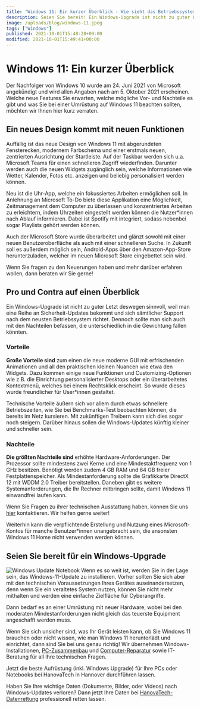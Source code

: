 ```yaml
---
title: "Windows 11: Ein kurzer Überblick - Wie sieht das Betriebssystem aus?"
description: Seien Sie bereit! Ein Windows-Upgrade ist nicht zu guter Letzt deswegen sinnvoll, weil man eine Reihe an Sicherheit-Updates bekommt...
image: /uploads/blog/windows-11.jpeg
tags: ["Windows"]
published: 2021-10-01T15:48:28+00:00
modified: 2021-10-01T15:49:41+00:00
---
```


# Windows 11: Ein kurzer Überblick

Der Nachfolger von Windows 10 wurde am 24. Juni 2021 von Microsoft angekündigt und wird allen Angaben nach am 5. Oktober 2021 erscheinen. Welche neue Features Sie erwarten, welche mögliche Vor- und Nachteile es gibt und was Sie bei einer Umrüstung auf Windows 11 beachten sollten, möchten wir Ihnen hier kurz verraten.

## Ein neues Design kommt mit neuen Funktionen
Auffällig ist das neue Design von Windows 11 mit abgerundeten Fensterecken, modernem Farbschema und einer erstmals neuen, zentrierten Ausrichtung der Startleiste. Auf der Taskbar werden sich u.a. Microsoft Teams für einen schnelleren Zugriff wiederfinden. Darunter werden auch die neuen Widgets zugänglich sein, welche Informationen wie Wetter, Kalender, Fotos etc. anzeigen und beliebig personalisiert werden können.

Neu ist die Uhr-App, welche ein fokussiertes Arbeiten ermöglichen soll. In Anlehnung an Microsoft To-Do biete diese Applikation eine Möglichkeit, Zeitmanagement dem Computer zu überlassen und konzentriertes Arbeiten zu erleichtern, indem Uhrzeiten eingestellt werden können die Nutzer*innen nach Ablauf informieren. Dabei ist Spotify mit integriert, sodass nebenbei sogar Playlists gehört werden können.

Auch der Microsoft Store wurde überarbeitet und glänzt sowohl mit einer neuen Benutzeroberfläche als auch mit einer schnelleren Suche. In Zukunft soll es außerdem möglich sein, Android-Apps über den Amazon-App-Store herunterzuladen, welcher im neuen Microsoft Store eingebettet sein wird.

Wenn Sie fragen zu den Neuerungen haben und mehr darüber erfahren wollen, dann beraten wir Sie gerne!

## Pro und Contra auf einen Überblick
Ein Windows-Upgrade ist nicht zu guter Letzt deswegen sinnvoll, weil man eine Reihe an Sicherheit-Updates bekommt und sich sämtlicher Support nach dem neusten Betriebssystem richtet. Dennoch sollte man sich auch mit den Nachteilen befassen, die unterschiedlich in die Gewichtung fallen könnten.

### Vorteile
**Große Vorteile sind** zum einen die neue moderne GUI mit erfrischenden Animationen und all den praktischen kleinen Nuancen wie etwa den Widgets. Dazu kommen einige neue Funktionen und Customizing-Optionen wie z.B. die Einrichtung personalisierter Desktops oder ein überarbeitetes Kontextmenü, welches bei einem Rechtsklick erscheint. So wurde dieses wurde freundlicher für User*innen gestaltet.

Technische Vorteile äußern sich vor allem durch etwas schnellere Betriebszeiten, wie Sie bei Benchmarks-Test beobachten können, die bereits im Netz kursieren. Mit zukünftigen Treibern kann sich dies sogar noch steigern. Darüber hinaus sollen die Windows-Updates künftig kleiner und schneller sein.

### Nachteile
**Die größten Nachteile sind** erhöhte Hardware-Anforderungen. Der Prozessor sollte mindestens zwei Kerne und eine Mindestaktfrequenz von 1 GHz besitzen. Benötigt werden zudem 4 GB RAM und 64 GB freier Festplattenspeicher. Als Mindestanforderung sollte die Grafikkarte DirectX 12 mit WDDM 2.0 Treiber bereitstellen. Daneben gibt es weitere Systemanforderungen, die Ihr Rechner mitbringen sollte, damit Windows 11 einwandfrei laufen kann.

Wenn Sie Fragen zu ihrer technischen Ausstattung haben, können Sie uns [hier](/b2c/kontakt) kontaktieren. Wir helfen gerne weiter!

Weiterhin kann die verpflichtende Erstellung und Nutzung eines Microsoft-Kontos für manche Benutzer*innen unangebracht sein, die ansonsten Windows 11 Home nicht verwenden werden können.

## Seien Sie bereit für ein Windows-Upgrade
![Windows Update Notebook](/uploads/blog/windows-update-notebook.jpeg)
Wenn es so weit ist, werden Sie in der Lage sein, das Windows-11-Update zu installieren. Vorher sollten Sie sich aber mit den technischen Voraussetzungen Ihres Gerätes auseinandersetzen, denn wenn Sie ein veraltetes System nutzen, können Sie nicht mehr mithalten und werden eine einfache Zielfläche für Cyberangriffe.

Dann bedarf es an einer Umrüstung mit neuer Hardware, wobei bei den moderaten Mindestanforderungen nicht gleich das teuerste Equipment angeschafft werden muss.

Wenn Sie sich unsicher sind, was Ihr Gerät leisten kann, ob Sie Windows 11 brauchen oder nicht wissen, wie man Windows 11 herunterlädt und einrichtet, dann sind Sie bei uns genau richtig! Wir übernehmen Windows-Installationen, [PC-Zusammenbau](/b2c/pc-kaufen) und [Computer-Reparatur](/b2c/pc-reparatur) sowie IT-Beratung für all Ihre technischen Fragen.  

Jetzt die beste Aufrüstung (inkl. Windows Upgrade) für Ihre PCs oder Notebooks bei HanovaTech in Hannover durchführen lassen.

Haben Sie Ihre wichtige Daten (Dokumente, Bilder, oder Videos) nach Windows-Updates verloren? Dann jetzt Ihre Daten bei [HanovaTech-Datenrettung](/b2c/datenrettung) professionell retten lassen.